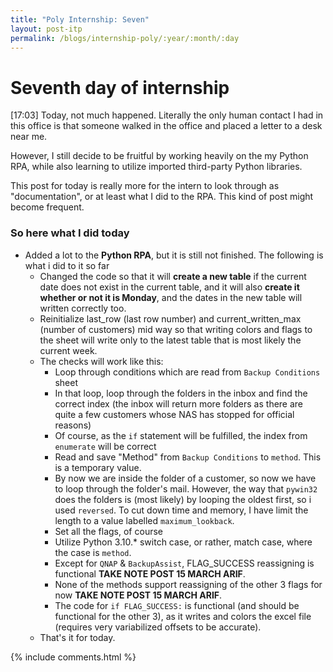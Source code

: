```yaml
---
title: "Poly Internship: Seven"
layout: post-itp
permalink: /blogs/internship-poly/:year/:month/:day
---
```

# Seventh day of internship

<span class="timestamp">[17:03]</span> Today, not much happened. Literally the only human contact I had in this office is that someone walked in the office and placed a letter to a desk near me.

However, I still decide to be fruitful by working heavily on the my Python RPA, while also learning to utilize imported third-party Python libraries. 

This post for today is really more for the intern to look through as "documentation", or at least what I did to the RPA. This kind of post might become frequent.

### So here what I did today
* Added a lot to the **Python RPA**, but it is still not finished. The following is what i did to it so far
    * Changed the code so that it will **create a new table** if the current date does not exist in the current table, and it will also **create it whether or not it is Monday**, and the dates in the new table will written correctly too.
    * Reinitialize last_row (last row number) and current_written_max (number of customers) mid way so that writing colors and flags to the sheet will write only to the latest table that is most likely the current week.
    * The checks will work like this:
        * Loop through conditions which are read from `Backup Conditions` sheet
        * In that loop, loop through the folders in the inbox and find the correct index (the inbox will return more folders as there are quite a few customers whose NAS has stopped for official reasons)
        * Of course, as the `if` statement will be fulfilled, the index from `enumerate` will be correct
        * Read and save "Method" from `Backup Conditions` to `method`. This is a temporary value.
        * By now we are inside the folder of a customer, so now we have to loop through the folder's mail. However, the way that `pywin32` does the folders is (most likely) by looping the oldest first, so i used `reversed`. To cut down time and memory, I have limit the length to a value labelled `maximum_lookback`.
        * Set all the flags, of course
        * Utilize Python 3.10.* switch case, or rather, match case, where the case is `method`.
        * Except for `QNAP` & `BackupAssist`, FLAG_SUCCESS reassigning is functional **TAKE NOTE POST 15 MARCH ARIF**.
        * None of the methods support reassigning of the other 3 flags for now **TAKE NOTE POST 15 MARCH ARIF**.
        * The code for `if FLAG_SUCCESS:` is functional (and should be functional for the other 3), as it writes and colors the excel file (requires very variabilized offsets to be accurate).
    * That's it for today.

{% include comments.html %}